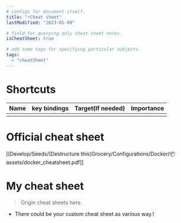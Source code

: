 ```yaml
---
# configs for document itself.
title: "⚡Cheat sheet"
lastModified: "2023-01-09"

# field for querying only cheat sheet notes.
isCheatSheet: true

# add some tags for specifying particular subjects.
tags:
  - "cheatSheet"
---
```

# Shortcuts
| Name | key bindings | Target(If needed) | Importance |
| ---- | ------------ |:-----------------:| ---------- |
|      |              |                   |            |

# Official cheat sheet
[[Develop/Seeds/(Destructure this)Grocery/Configurations/Docker/📦assets/docker_cheatsheet.pdf]]
# My cheat sheet
> Origin cheat sheets here.
- There could be your custom cheat sheet as various way.!